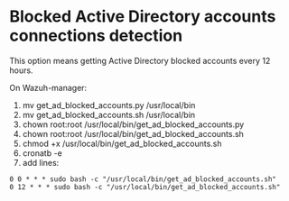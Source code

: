 # Blocked Active Directory accounts connections detection
This option means getting Active Directory blocked accounts every 12 hours.

On Wazuh-manager:

1. mv get_ad_blocked_accounts.py /usr/local/bin
2. mv get_ad_blocked_accounts.sh /usr/local/bin
3. chown root:root /usr/local/bin/get_ad_blocked_accounts.py
4. chown root:root /usr/local/bin/get_ad_blocked_accounts.sh
5. chmod +x /usr/local/bin/get_ad_blocked_accounts.sh
6. cronatb -e
7. add lines:
```
0 0 * * * sudo bash -c "/usr/local/bin/get_ad_blocked_accounts.sh"
0 12 * * * sudo bash -c "/usr/local/bin/get_ad_blocked_accounts.sh"
```
